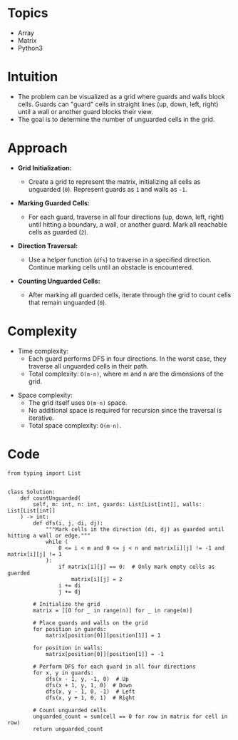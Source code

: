 # Topics
- Array
- Matrix
- Python3

# Intuition
- The problem can be visualized as a grid where guards and walls block cells. Guards can "guard" cells in straight lines (up, down, left, right) until a wall or another guard blocks their view. 
- The goal is to determine the number of unguarded cells in the grid.
<!-- Describe your first thoughts on how to solve this problem. -->

# Approach
- **Grid Initialization:**
  - Create a grid to represent the matrix, initializing all cells as unguarded (`0`). Represent guards as `1` and walls as `-1`.

- **Marking Guarded Cells:**
  - For each guard, traverse in all four directions (up, down, left, right) until hitting a boundary, a wall, or another guard. Mark all reachable cells as guarded (`2`).

- **Direction Traversal:**
  - Use a helper function (`dfs`) to traverse in a specified direction. Continue marking cells until an obstacle is encountered.

- **Counting Unguarded Cells:**
  - After marking all guarded cells, iterate through the grid to count cells that remain unguarded (`0`).
<!-- Describe your approach to solving the problem. -->

# Complexity
- Time complexity:
    - Each guard performs DFS in four directions. In the worst case, they traverse all unguarded cells in their path.
    - Total complexity: `O(m⋅n)`, where m and n are the dimensions of the grid.
<!-- Add your time complexity here, e.g. $$O(n)$$ -->

- Space complexity:
    - The grid itself uses `O(m⋅n)` space.
    - No additional space is required for recursion since the traversal is iterative.
    - Total space complexity: `O(m⋅n)`. 
<!-- Add your space complexity here, e.g. $$O(n)$$ -->

# Code
```python3 []
from typing import List


class Solution:
    def countUnguarded(
        self, m: int, n: int, guards: List[List[int]], walls: List[List[int]]
    ) -> int:
        def dfs(i, j, di, dj):
            """Mark cells in the direction (di, dj) as guarded until hitting a wall or edge."""
            while (
                0 <= i < m and 0 <= j < n and matrix[i][j] != -1 and matrix[i][j] != 1
            ):
                if matrix[i][j] == 0:  # Only mark empty cells as guarded
                    matrix[i][j] = 2
                i += di
                j += dj

        # Initialize the grid
        matrix = [[0 for _ in range(n)] for _ in range(m)]

        # Place guards and walls on the grid
        for position in guards:
            matrix[position[0]][position[1]] = 1

        for position in walls:
            matrix[position[0]][position[1]] = -1

        # Perform DFS for each guard in all four directions
        for x, y in guards:
            dfs(x - 1, y, -1, 0)  # Up
            dfs(x + 1, y, 1, 0)  # Down
            dfs(x, y - 1, 0, -1)  # Left
            dfs(x, y + 1, 0, 1)  # Right

        # Count unguarded cells
        unguarded_count = sum(cell == 0 for row in matrix for cell in row)
        return unguarded_count

```